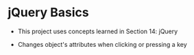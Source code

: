 # jQuery Basics #

* This project uses concepts learned in Section 14: jQuery

* Changes object's attributes when clicking or pressing a key

